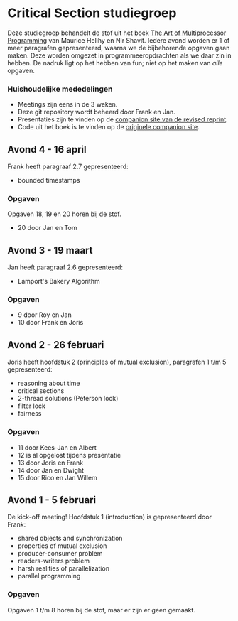 Critical Section studiegroep
==========
Deze studiegroep behandelt de stof uit het boek [The Art of Multiprocessor
Programming](http://amzn.com/0123973376) van Maurice Helihy en Nir Shavit. Iedere
avond worden er 1 of meer paragrafen gepresenteerd, waarna we de bijbehorende
opgaven gaan maken. Deze worden omgezet in programmeeropdrachten als we daar
zin in hebben. De nadruk ligt op het hebben van fun; niet op het maken van
*alle* opgaven.

### Huishoudelijke mededelingen

- Meetings zijn eens in de 3 weken.
- Deze git repository wordt beheerd door Frank en Jan.
- Presentaties zijn te vinden op de [companion site van de revised
reprint](http://www.elsevierdirect.com/v2/companion.jsp?ISBN=9780123973375).
- Code uit het boek is te vinden op de [originele companion
site](http://www.elsevierdirect.com/v2/companion.jsp?ISBN=9780123705914).

Avond 4 - 16 april
--------
Frank heeft paragraaf 2.7 gepresenteerd:

- bounded timestamps

### Opgaven

Opgaven 18, 19 en 20 horen bij de stof.

- 20 door Jan en Tom

Avond 3 - 19 maart
--------
Jan heeft paragraaf 2.6 gepresenteerd:

- Lamport's Bakery Algorithm

### Opgaven

- 9 door Roy en Jan
- 10 door Frank en Joris

Avond 2 - 26 februari
-----------
Joris heeft hoofdstuk 2 (principles of mutual exclusion), paragrafen 1 t/m 5 gepresenteerd:

- reasoning about time
- critical sections
- 2-thread solutions (Peterson lock)
- filter lock
- fairness
 
### Opgaven

- 11 door Kees-Jan en Albert
- 12 is al opgelost tijdens presentatie
- 13 door Joris en Frank
- 14 door Jan en Dwight
- 15 door Rico en Jan Willem

Avond 1 - 5 februari
----------
De kick-off meeting! Hoofdstuk 1 (introduction) is gepresenteerd door Frank:

- shared objects and synchronization
- properties of mutual exclusion
- producer-consumer problem
- readers-writers problem
- harsh realities of parallelization
- parallel programming

### Opgaven
Opgaven 1 t/m 8 horen bij de stof, maar er zijn er geen gemaakt.

